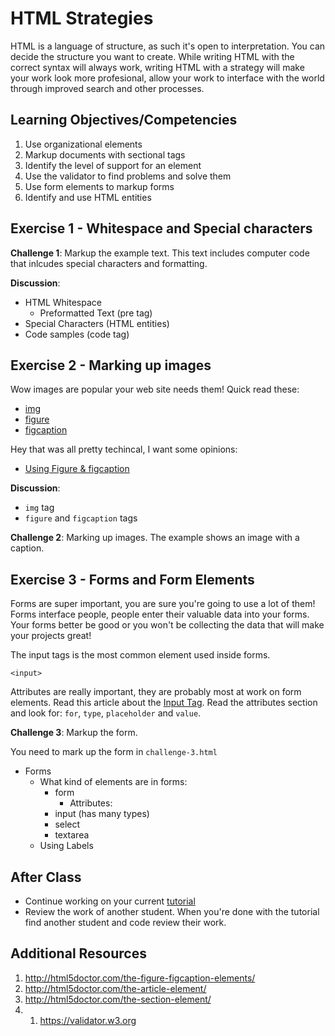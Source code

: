 # HTML Strategies

HTML is a language of structure, as such it's open to 
interpretation. You can decide the structure you want to 
create. While writing HTML with the correct 
syntax will always work, writing HTML with a strategy 
will make your work look more profesional, allow your 
work to interface with the world
through improved search and other processes. 

## Learning Objectives/Competencies

1. Use organizational elements
1. Markup documents with sectional tags
1. Identify the level of support for an element
1. Use the validator to find problems and solve them
1. Use form elements to markup forms
1. Identify and use HTML entities

## Exercise 1 - Whitespace and Special characters

**Challenge 1**: Markup the example text. This text includes computer code that inlcudes special characters and formatting. 

**Discussion**: 

- HTML Whitespace
  - Preformatted Text (pre tag)
- Special Characters (HTML entities)
- Code samples (code tag)

## Exercise 2 - Marking up images

Wow images are popular your web site needs them! Quick read these: 

- [img](https://www.w3schools.com/tags/tag_img.asp)
- [figure](https://www.w3schools.com/tags/tag_figure.asp)
- [figcaption](https://www.w3schools.com/tags/tag_figcaption.asp)

Hey that was all pretty techincal, I want some opinions: 

- [Using Figure & figcaption](http://html5doctor.com/the-figure-figcaption-elements/)

**Discussion**:

- `img` tag
- `figure` and `figcaption` tags

**Challenge 2**: Marking up images. The example shows an image with a caption. 

## Exercise 3 - Forms and Form Elements

Forms are super important, you are sure you're going to use a lot of them! Forms interface people, people enter their valuable data into your forms. Your forms better be good or you won't be collecting the data that will make your projects great! 

The input tags is the most common element used inside forms.

`<input>`

Attributes are really important, they are probably most at work on form elements. Read this article about the [Input Tag](https://www.w3schools.com/tags/tag_input.asp). Read the attributes section and look for: `for`, `type`, `placeholder` and `value`. 

**Challenge 3**: Markup the form. 

You need to mark up the form in `challenge-3.html`

- Forms
  - What kind of elements are in forms: 
    - form 
      - Attributes: 
    - input (has many types)
    - select
    - textarea
  - Using Labels 

## After Class

- Continue working on your current [tutorial](https://www.makeschool.com/academy/track/we-sell-shoes) 
- Review the work of another student. When you're done with the tutorial find another student and code review their work. 

## Additional Resources

1. http://html5doctor.com/the-figure-figcaption-elements/
1. http://html5doctor.com/the-article-element/
1. http://html5doctor.com/the-section-element/
1. 1. https://validator.w3.org
